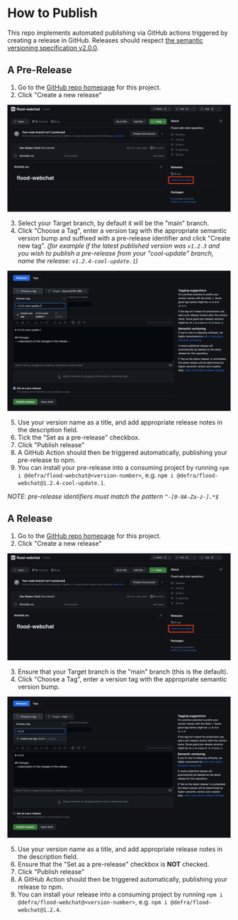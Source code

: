 # How to Publish

This repo implements automated publishing via GitHub actions triggered by creating a release in GitHub.
Releases should respect [the semantic versioning specification v2.0.0](https://semver.org/spec/v2.0.0.html).

## A Pre-Release
1) Go to the [GitHub repo homepage](https://github.com/DEFRA/flood-webchat) for this project.  
2) Click "Create a new release"

![](./assets/create-a-new-release.png)  

3) Select your Target branch, by default it will be the "main" branch.  
4) Click "Choose a Tag", enter a version tag with the appropriate semantic version bump and suffixed with a pre-release identifier and click "Create new tag". _(for example if the latest published version was `v1.2.3` and you wish to publish a pre-release from your "cool-update"
   branch, name the release: `v1.2.4-cool-update.1`)_

![](./assets/example-pre-release.png)

5) Use your version name as a title, and add appropriate release notes in the description field.
6) Tick the "Set as a pre-release" checkbox.
7) Click "Publish release"
8) A GitHub Action should then be triggered automatically, publishing your pre-release to npm.  
9) You can install your pre-release into a consuming project by running `npm i @defra/flood-webchat@<version-number>`, e.g. `npm i @defra/flood-webchat@1.2.4-cool-update.1`.  

_NOTE: pre-release identifiers must match the pattern `^-[0-9A-Za-z-].*$`_

## A Release
1) Go to the [GitHub repo homepage](https://github.com/DEFRA/flood-webchat) for this project.
2) Click "Create a new release"

![](./assets/create-a-new-release.png)

3) Ensure that your Target branch is the "main" branch (this is the default).
4) Click "Choose a Tag", enter a version tag with the appropriate semantic version bump.

![](./assets/example-release.png)

5) Use your version name as a title, and add appropriate release notes in the description field.
6) Ensure that the "Set as a pre-release" checkbox is **NOT** checked.
7) Click "Publish release"
8) A GitHub Action should then be triggered automatically, publishing your release to npm.
9) You can install your release into a consuming project by running `npm i @defra/flood-webchat@<version-number>`, e.g. `npm i @defra/flood-webchat@1.2.4`.

